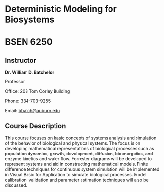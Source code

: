 # Deterministic Modeling for Biosystems
# BSEN 6250

## Instructor

**Dr. William D. Batchelor**

Professor

Office: 208 Tom Corley Building

Phone: 334-703-9255

Email: bbatch@auburn.edu

 

## Course Description

This course focuses on basic concepts of systems analysis and simulation of the behavior of biological and physical systems. The focus is on developing mathematical representations of biological processes such as population dynamics, growth, development, diffusion, bioenergetics, and enzyme kinetics and water flow. Forrester diagrams will be developed to represent systems and aid in constructing mathematical models. Finite difference techniques for continuous system simulation will be implemented in Visual Basic for Application to simulate biological processes. Model calibration, validation and parameter estimation techniques will also be discussed.
